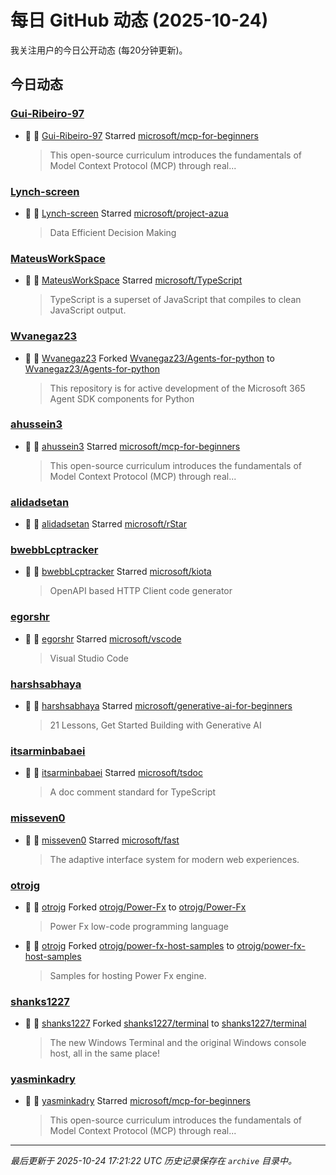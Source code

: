 # 每日 GitHub 动态 (2025-10-24)

我关注用户的今日公开动态 (每20分钟更新)。

## 今日动态

### [Gui-Ribeiro-97](https://github.com/Gui-Ribeiro-97)
- 🌟 👤 [Gui-Ribeiro-97](https://github.com/Gui-Ribeiro-97) Starred [microsoft/mcp-for-beginners](https://github.com/microsoft/mcp-for-beginners)
  > This open-source curriculum introduces the fundamentals of Model Context Protocol (MCP) through real...

### [Lynch-screen](https://github.com/Lynch-screen)
- 🌟 👤 [Lynch-screen](https://github.com/Lynch-screen) Starred [microsoft/project-azua](https://github.com/microsoft/project-azua)
  > Data Efficient Decision Making

### [MateusWorkSpace](https://github.com/MateusWorkSpace)
- 🌟 👤 [MateusWorkSpace](https://github.com/MateusWorkSpace) Starred [microsoft/TypeScript](https://github.com/microsoft/TypeScript)
  > TypeScript is a superset of JavaScript that compiles to clean JavaScript output.

### [Wvanegaz23](https://github.com/Wvanegaz23)
- 🍴 👤 [Wvanegaz23](https://github.com/Wvanegaz23) Forked [Wvanegaz23/Agents-for-python](https://github.com/Wvanegaz23/Agents-for-python) to [Wvanegaz23/Agents-for-python](https://github.com/Wvanegaz23/Agents-for-python)
  > This repository is for active development of the Microsoft 365 Agent SDK components for Python

### [ahussein3](https://github.com/ahussein3)
- 🌟 👤 [ahussein3](https://github.com/ahussein3) Starred [microsoft/mcp-for-beginners](https://github.com/microsoft/mcp-for-beginners)
  > This open-source curriculum introduces the fundamentals of Model Context Protocol (MCP) through real...

### [alidadsetan](https://github.com/alidadsetan)
- 🌟 👤 [alidadsetan](https://github.com/alidadsetan) Starred [microsoft/rStar](https://github.com/microsoft/rStar)

### [bwebbLcptracker](https://github.com/bwebbLcptracker)
- 🌟 👤 [bwebbLcptracker](https://github.com/bwebbLcptracker) Starred [microsoft/kiota](https://github.com/microsoft/kiota)
  > OpenAPI based HTTP Client code generator

### [egorshr](https://github.com/egorshr)
- 🌟 👤 [egorshr](https://github.com/egorshr) Starred [microsoft/vscode](https://github.com/microsoft/vscode)
  > Visual Studio Code

### [harshsabhaya](https://github.com/harshsabhaya)
- 🌟 👤 [harshsabhaya](https://github.com/harshsabhaya) Starred [microsoft/generative-ai-for-beginners](https://github.com/microsoft/generative-ai-for-beginners)
  > 21 Lessons, Get Started Building with Generative AI 

### [itsarminbabaei](https://github.com/itsarminbabaei)
- 🌟 👤 [itsarminbabaei](https://github.com/itsarminbabaei) Starred [microsoft/tsdoc](https://github.com/microsoft/tsdoc)
  > A doc comment standard for TypeScript

### [misseven0](https://github.com/misseven0)
- 🌟 👤 [misseven0](https://github.com/misseven0) Starred [microsoft/fast](https://github.com/microsoft/fast)
  > The adaptive interface system for modern web experiences.

### [otrojg](https://github.com/otrojg)
- 🍴 👤 [otrojg](https://github.com/otrojg) Forked [otrojg/Power-Fx](https://github.com/otrojg/Power-Fx) to [otrojg/Power-Fx](https://github.com/otrojg/Power-Fx)
  > Power Fx low-code programming language
- 🍴 👤 [otrojg](https://github.com/otrojg) Forked [otrojg/power-fx-host-samples](https://github.com/otrojg/power-fx-host-samples) to [otrojg/power-fx-host-samples](https://github.com/otrojg/power-fx-host-samples)
  > Samples for hosting Power Fx engine.

### [shanks1227](https://github.com/shanks1227)
- 🍴 👤 [shanks1227](https://github.com/shanks1227) Forked [shanks1227/terminal](https://github.com/shanks1227/terminal) to [shanks1227/terminal](https://github.com/shanks1227/terminal)
  > The new Windows Terminal and the original Windows console host, all in the same place!

### [yasminkadry](https://github.com/yasminkadry)
- 🌟 👤 [yasminkadry](https://github.com/yasminkadry) Starred [microsoft/mcp-for-beginners](https://github.com/microsoft/mcp-for-beginners)
  > This open-source curriculum introduces the fundamentals of Model Context Protocol (MCP) through real...


---
*最后更新于 2025-10-24 17:21:22 UTC*
*历史记录保存在 `archive` 目录中。*
